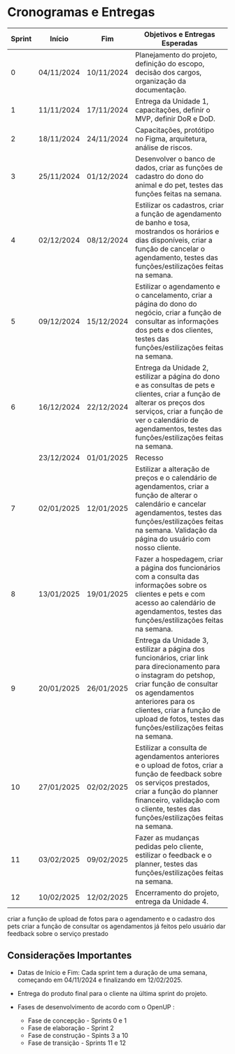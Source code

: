 # Cronogramas e Entregas 

| Sprint | Início        | Fim           | Objetivos e Entregas Esperadas                                                                 |
|--------|---------------|---------------|-----------------------------------------------------------------------------------------------|
| 0      | 04/11/2024    | 10/11/2024    | Planejamento do projeto, definição do escopo, decisão dos cargos, organização da documentação.|
| 1      | 11/11/2024    | 17/11/2024    | Entrega da Unidade 1, capacitações, definir o MVP, definir DoR e DoD.                         |
| 2      | 18/11/2024    | 24/11/2024    | Capacitações, protótipo no Figma, arquitetura, análise de riscos.                             |
| 3      | 25/11/2024    | 01/12/2024    | Desenvolver o banco de dados, criar as funções de cadastro do dono do animal e do pet, testes das funções feitas na semana. |
| 4      | 02/12/2024    | 08/12/2024    | Estilizar os cadastros, criar a função de agendamento de banho e tosa, mostrandos os horários e dias disponíveis, criar a função de cancelar o agendamento, testes das funções/estilizações feitas na semana. |
| 5      | 09/12/2024    | 15/12/2024    | Estilizar o agendamento e o cancelamento, criar a página do dono do negócio, criar a função de consultar as informações dos pets e dos clientes, testes das funções/estilizações feitas na semana. |
| 6      | 16/12/2024    | 22/12/2024    | Entrega da Unidade 2, estilizar a página do dono e as consultas de pets e clientes, criar a função de alterar os preços dos serviços, criar a função de ver o calendário de agendamentos, testes das funções/estilizações feitas na semana. |
|        | 23/12/2024    | 01/01/2025    | Recesso                                                                                        |
| 7      | 02/01/2025    | 12/01/2025    | Estilizar a alteração de preços e o calendário de agendamentos, criar a função de alterar o calendário e cancelar agendamentos, testes das funções/estilizações feitas na semana. Validação da página do usuário com nosso cliente. |
| 8      | 13/01/2025    | 19/01/2025    | Fazer a hospedagem, criar a página dos funcionários com a consulta das informações sobre os clientes e pets e com acesso ao calendário de agendamentos, testes das funções/estilizações feitas na semana. |
| 9      | 20/01/2025    | 26/01/2025    | Entrega da Unidade 3, estilizar a página dos funcionários, criar link para direcionamento para o instagram do petshop, criar função de consultar os agendamentos anteriores para os clientes, criar a função de upload de fotos, testes das funções/estilizações feitas na semana. |
| 10     | 27/01/2025    | 02/02/2025    | Estilizar a consulta de agendamentos anteriores e o upload de fotos, criar a função de feedback sobre os serviços prestados, criar a função do planner financeiro, validação com o cliente, testes das funções/estilizações feitas na semana. |
| 11     | 03/02/2025    | 09/02/2025    | Fazer as mudanças pedidas pelo cliente, estilizar o feedback e o planner, testes das funções/estilizações feitas na semana. |
| 12     | 10/02/2025    | 12/02/2025    | Encerramento do projeto, entrega da Unidade 4.                                                |

criar a função de upload de fotos para o agendamento e o cadastro dos pets
criar a função de consultar os agendamentos já feitos pelo usuário
dar feedback sobre o serviço prestado

## Considerações Importantes 

- Datas de Início e Fim: Cada sprint tem a duração de uma semana, começando em 04/11/2024 e finalizando em 12/02/2025. 

 - Entrega do produto final para o cliente na última sprint do projeto. 

 - Fases de desenvolvimento de acordo com o OpenUP :
    * Fase de concepção - Sprints 0 e 1
    * Fase de elaboração - Sprint 2
    * Fase de construção - Spints 3 a 10
    * Fase de transição - Sprints 11 e 12


